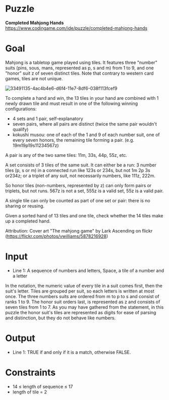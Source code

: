 # Puzzle 
**Completed Mahjong Hands** https://www.codingame.com/ide/puzzle/completed-mahjong-hands

# Goal
Mahjong is a tabletop game played using tiles. It features three "number" suits (pins, sous, mans, represented as p, s and m) from 1 to 9, and one "honor" suit z of seven distinct tiles. Note that contrary to western card games, tiles are not unique.

![33491135-4ac4b4e6-d6f4-11e7-8df6-038f113fcef9](https://github.com/user-attachments/assets/ee59fae6-362f-4396-a49a-d13fe4e3950e)

To complete a hand and win, the 13 tiles in your hand are combined with 1 newly drawn tile and must result in one of the following winning configurations:  
* 4 sets and 1 pair, self-explanatory
* seven pairs, where all pairs are distinct (twice the same pair wouldn't qualify)
* kokushi musou: one of each of the 1 and 9 of each number suit, one of every seven honors, the remaining tile forming a pair. (e.g. 19m19p19s11234567z)

A pair is any of the two same tiles: 11m, 33s, 44p, 55z, etc.

A set consists of 3 tiles of the same suit. It can either be a run: 3 number tiles (p, s or m) in a connected run like 123s or 234s, but not 1m 2p 3s or234z; or a triplet of any suit, not necessarily numbers, like 111z, 222m.

So honor tiles (non-numbers, represented by z) can only form pairs or triplets, but not runs. 567z is not a set, 555z is a valid set, 55z is a valid pair.

A single tile can only be counted as part of one set or pair: there is no sharing or reusing.

Given a sorted hand of 13 tiles and one tile, check whether the 14 tiles make up a completed hand.

Attribution: Cover art "The mahjong game" by Lark Ascending on flickr (https://flickr.com/photos/vwilliams/5878216928)

# Input
* Line 1: A sequence of numbers and letters, Space, a tile of a number and a letter
  
In the notation, the numeric value of every tile in a suit comes first, then the suit's letter. Tiles are grouped per suit, so each letters is written at most once. 
The three numbers suits are ordered from m to p to s and consist of ranks 1 to 9. The honor suit orders last, is represented as z and consists of seven tiles from 1 to 7.
As you may have gathered from the statement, in this puzzle the honor suit's tiles are represented as digits for ease of parsing and distinction, but they do not behave like numbers.

# Output
* Line 1: TRUE if and only if it is a match, otherwise FALSE.

# Constraints
* 14 ≤ length of sequence ≤ 17
* length of tile = 2
